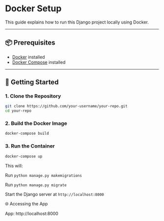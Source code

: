 # Docker Setup

This guide explains how to run this Django project locally using Docker.

---

## 📦 Prerequisites
- [Docker](https://www.docker.com/get-started) installed
- [Docker Compose](https://docs.docker.com/compose/install/) installed

---

## 🚀 Getting Started

### 1. Clone the Repository
```bash
git clone https://github.com/your-username/your-repo.git
cd your-repo
```
### 2. Build the Docker Image
```bash
docker-compose build
```
### 3. Run the Container
```bash
docker-compose up
```
This will:

Run ```python manage.py makemigrations```

Run ```python manage.py migrate```

Start the Django server at ```http://localhost:8000```

🌐 Accessing the App

App: http://localhost:8000
